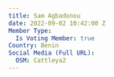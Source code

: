 ```yaml
---
title: Sam Agbadonou
date: 2022-09-02 10:42:00 Z
Member Type:
  Is Voting Member: true
Country: Benin
Social Media (Full URL):
  OSM: Cattleya2
---
```


